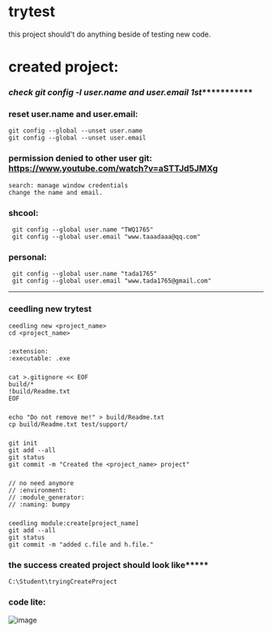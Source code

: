# trytest
this project should't do anything beside of testing new code.

# created project:

### *****check git config -l user.name and user.email 1st****************
### reset user.name and user.email:
 	git config --global --unset user.name
	git config --global --unset user.email
### permission denied to other user git: https://www.youtube.com/watch?v=aSTTJd5JMXg
	search: manage window credentials
	change the name and email.
### shcool:
	 git config --global user.name "TWQ1765"
	 git config --global user.email "www.taaadaaa@qq.com"
### personal:
	 git config --global user.name "tada1765"
	 git config --global user.email "www.tada1765@gmail.com"
*********************************************************************
### ceedling new trytest
	ceedling new <project_name>
	cd <project_name>
###
	:extension:
  	:executable: .exe
###
	cat >.gitignore << EOF
	build/*
	!build/Readme.txt
	EOF
###
	echo "Do not remove me!" > build/Readme.txt
	cp build/Readme.txt test/support/
###
	git init
	git add --all
	git status
	git commit -m "Created the <project_name> project"
###
	// no need anymore
	// :environment:
	// :module_generator:
	// :naming: bumpy
###
	ceedling module:create[project_name]
	git add --all
	git status
	git commit -m "added c.file and h.file."
### ******the success created project should look like***********
	C:\Student\tryingCreateProject
### code lite:
![image](https://user-images.githubusercontent.com/39853166/51425325-7091b900-1c15-11e9-8118-9f690712f393.png)
